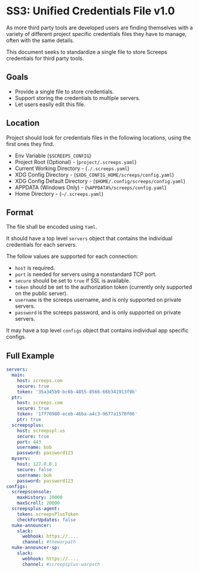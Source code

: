 # SS3: Unified Credentials File v1.0

As more third party tools are developed users are finding themselves with a variety of different project specific credentials files they have to manage, often with the same details.

This document seeks to standardize a single file to store Screeps credentials for third party tools.


## Goals

* Provide a single file to store credentials.
* Support storing the credentials to multiple servers.
* Let users easily edit this file.


## Location

Project should look for credentials files in the following locations, using the first ones they find.

* Env Variable (`$SCREEPS_CONFIG`)
* Project Root (Optional) - (`project/.screeps.yaml`)
* Current Working Directory - (`./.screeps.yaml`)
* XDG Config Directory - (`$XDG_CONFIG_HOME/screeps/config.yaml`)
* XDG Config Default Directory - (`$HOME/.config/screeps/config.yaml`)
* APPDATA (Windows Only) - (`%APPDATA%/screeps/config.yaml`)
* Home Directory - (`~/.screeps.yaml`)


## Format

The file shall be encoded using `Yaml`.

It should have a top level `servers` object that contains the individual credentials for each servers.

The follow values are supported for each connection:

* `host` is required.
* `port` is needed for servers using a nonstandard TCP port.
* `secure` should be set to `true` if SSL is available.
* `token` should be set to the authorization token (currently only supported on the public server).
* `username` is the screeps username, and is only supported on private servers.
* `password` is the screeps password, and is only supported on private servers.

It may have a top level `configs` object that contains individual app specific configs.


## Full Example

```yaml
servers:
  main:
    host: screeps.com
    secure: true
    token: '35a345b9-bc6b-4855-8566-66b341913f9b'
  ptr:
    host: screeps.com
    secure: true
    token: '17f70980-eceb-46ba-a4c3-9677a1570f06'
    ptr: true
  screepsplus:
    host: screepspl.us
    secure: true
    port: 443
    username: bob
    password: password123
  myserv:
    host: 127.0.0.1
    secure: false
    username: bob
    password: password123
configs:
  screepsconsole:
    maxHistory: 20000
    maxScroll: 20000
  screepsplus-agent:
    token: screepsPlusToken
    checkForUpdates: false
  nuke-announcer:
    slack:
      webhook: https://....
      channel: #thewarpath
  nuke-announcer-sp:
    slack:
      webhook: https://....
      channel: #screepsplus-warpath
```
